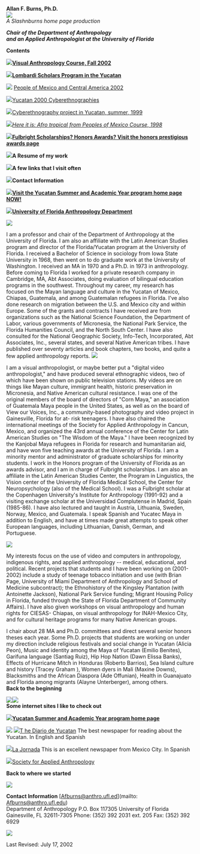 **Allan F. Burns, Ph.D.**  
[![](chair.JPG)](mailto:afburns@anthro.ufl.edu)  
_A Slashnburns home page production_

**_Chair of the Department of Anthropology_**  
**_and an Applied Anthropologist at the University of Florida_**

**Contents**

![](image6.gif)**[Visual Anthropology Course, Fall 2002](Visual/index.html)**

![](image6.gif)**[Lombardi Scholars Program in the
Yucatan](lombardi/index.htm)**

![](image6.gif)   [People of Mexico and Central America
2002](Mexico2002/index.htm)

![](image6.gif)[Yucatan 2000 Cyberethnographies](merida2000/index.htm)

![](image6.gif)[Cyberethnography project in Yucatan, summer, 1999](cyber.htm)

![](image6.gif)_[Here it is: Afro tropical from Peoples of Mexico Course,
1998](http://www.clas.ufl.edu/users/afburns/afrotrop/afro.htm)_

![](image6.gif)**[Fulbright Scholarships?  Honors Awards?  Visit the honors
prestigious awards
page](http://www.honors.ufl.edu/scholarships/prestigious.html)**

![](image6.gif)**A Resume of my work**

![](image6.gif)**A few links that I visit often**

![](image6.gif)**Contact Information**

![](image6.gif)**[Visit the Yucatan Summer and Academic Year program home page
NOW!](http://www.clas.ufl.edu/users/afburns/merida/merida.htm)**

![](image6.gif)**[University of Florida Anthropology
Department](http://www.clas.ufl.edu/anthro)**

![](image7.gif)

  
I am a professor and chair of the Department of Anthropology at the University
of Florida.  I am also an affiliate with the Latin American Studies program
and director of the Florida/Yucatan program at the University of Florida. I
received a Bachelor of Science in sociology from Iowa State University in
1968, then went on to do graduate work at the University of Washington. I
received an MA in 1970 and a Ph.D. in 1973 in anthropology. Before coming to
Florida I worked for a private research company in Cambridge, MA, Abt
Associates, doing evaluation of bilingual education programs in the southwest.
Throughout my career, my research has focused on the Mayan language and
culture in the Yucatan of Mexico, Chiapas, Guatemala, and among Guatemalan
refugees in Florida. I've also done research on migration between the U.S. and
Mexico city and within Europe. Some of the grants and contracts I have
received are from organizations such as the National Science Foundation, the
Department of Labor, various governments of Micronesia, the National Park
Service, the Florida Humanities Council, and the North South Center. I have
also consulted for the National Geographic Society, Info-Tech, Incorporated,
Abt Associates, Inc., several states, and several Native American tribes. I
have published over seventy articles and book chapters, two books, and quite a
few applied anthropology reports. ![](market.JPG)

I am a visual anthropologist, or maybe better put a "digital video
anthropologist," and have produced several ethnographic videos, two of which
have been shown on public television stations. My videos are on things like
Mayan culture, immigrant health, historic preservation in Micronesia, and
Native American cultural resistance. I was one of the original members of the
board of directors of "Corn Maya," an association of Guatemala Maya people in
the United States, as well as on the board of View our Voices, Inc., a
community-based photography and video project in Gainesville, Florida for at-
risk teenagers. I have also chaired the international meetings of the Society
for Applied Anthropology in Cancun, Mexico, and organized the 43rd annual
conference of the Center for Latin American Studies on "The Wisdom of the
Maya." I have been recognized by the Kanjobal Maya refugees in Florida for
research and humanitarian aid, and have won five teaching awards at the
University of Florida. I am a minority mentor and administrator of graduate
scholarships for minority students. I work in the Honors program of the
University of Florida as an awards advisor, and I am in charge of Fulbright
scholarships. I am also an affiliate in the Latin American Studies Center, the
Program in Linguistics, the Vision center of the University of Florida Medical
School, the Center for Neuropsychology (also of the Medical School). I was a
Fulbright scholar at the Copenhagen University's Institute for Anthropology
(1991-92) and a visiting exchange scholar at the Universidad Complutense in
Madrid, Spain (1985-86). I have also lectured and taught in Austria,
Lithuania, Sweden, Norway, Mexico, and Guatemala. I speak Spanish and Yucatec
Maya in addition to English, and have at times made great attempts to speak
other European languages, including Lithuanian, Danish, German, and
Portuguese.

[![](image7.gif)](http://les.man.ac.uk/sa/index.html#visual)

My interests focus on the use of video and computers in anthropology,
indigenous rights, and applied anthropology -- medical, educational, and
political.  Recent projects that students and I have been working on
(2001-2002) include a study of teenage tobacco initiation and use (with Brian
Page, University of Miami Department of Anthropology and  School of Medicine
subcontract);  the Ethnohistory of the Kingsley Plantation (with Antoinette
Jackson), National Park Service funding;  Migrant Housing Policy in Florida,
funded through the State of Florida Department of Community Affairs).  I have
also given workshops on visual anthropology and human rights for CIESAS-
Chiapas, on visual anthropology for INAH-Mexico City, and for cultural
heritage programs for many Native American groups.

I  chair about 28 MA and Ph.D. committees and direct several senior honors
theses each year. Some Ph.D. projects that students are working on under my
direction include religious festivals and social change in Yucatan (Alicia
Peon), Music and identity among the Maya of Yucatan (Emilio Benites), Garifuna
language (Santiag Ruiz), Hip Hop Nation (Dawn Elissa Banks), Effects of
Hurricane Mitch in Honduras (Roberto Barrios), Sea Island culture and history
(Tracey Graham ), Women dyers in Mali (Maxine Downs), Blacksmiths and the
African Diaspora (Ade Offunian), Health in Guanajuato and Florida among
migrants (Alayne Unterberger), among others.  
**Back to the beginning**

![](image7.gif)![](image7.gif)  
  **Some internet sites I like to check out**

  
![](image6.gif)**[Yucatan Summer and Academic Year program home
page](http://www.clas.ufl.edu/users/afburns/merida/merida.htm)**

![](ekbalam.jpg) ![](image6.gif)[T he Diario de
Yucatan](http://www.sureste.com/diariox.htm) The best newspaper for reading
about the Yucatan. In English and Spanish

![](image6.gif)[La Jornada](http://serpiente.dgsca.unam.mx/jornada/) This is
an excellent newspaper from Mexico City. In Spanish

![](image6.gif)[Society for Applied Anthropology](http://www.sfaa.net/)  


**Back to where we started**

![](image7.gif)

**Contact Information** [Afburns@anthro.ufl.ed](mailto:
Afburns@anthro.ufl.edu) [
](file:///D|/OFFICE/WINWORD/DOCS/Afburns@anthro.ufl.edu)  
Department of Anthropology  P.O. Box 117305 University of Florida Gainesville,
FL 32611-7305   Phone: (352) 392 2031 ext. 205 Fax: (352) 392 6929  


    
    
    
    
    
    
    
    
    
    
    
    
    
    


![](image7.gif)

Last Revised: July 17, 2002  
    
  


